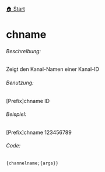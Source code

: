 [🏠 Start](https://jeanluc2305.github.io/Discord/)

# chname

###### Beschreibung:

Zeigt den Kanal-Namen einer Kanal-ID

###### Benutzung:

[Prefix]chname ID

###### Beispiel:

[Prefix]chname 123456789

###### Code:

```{channelname;{args}}```

